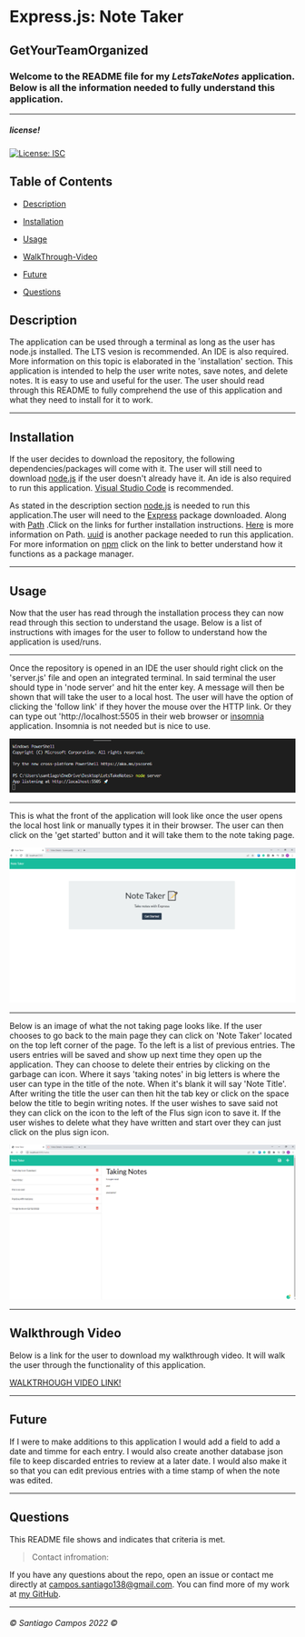 # Express.js: Note Taker

## GetYourTeamOrganized

### Welcome to the README file for my *LetsTakeNotes* application. Below is all the information needed to fully understand this application.

---

##### *license!*
[![License: ISC](https://img.shields.io/badge/License-ISC-blue.svg)](https://opensource.org/licenses/ISC)


## Table of Contents

* [Description](#description)

* [Installation](#installation)

* [Usage](#usage)

* [WalkThrough-Video](#walkthrough-video)

* [Future](#future)

* [Questions](#questions)



## Description

 
 The application can be used through a terminal as long as the user has node.js installed. The LTS vesion is recommended. An IDE is also required. More information on this topic is elaborated in the 'installation' section. This application is intended to help the user write notes, save notes, and delete notes. It is easy to use and useful for the user. The user should read through this README to fully comprehend the use of this application and what they need to install for it to work.


---

## Installation

If the user decides to download the repository, the following dependencies/packages will come with it. The user will still need to download [node.js](https://nodejs.org/en/download/) if the user doesn't already have it. An ide is also required to run this application. [Visual Studio Code](https://code.visualstudio.com/download) is recommended.

As stated in the description section [node.js](https://nodejs.org/en/download/) is needed to run this application.The user will need to the [Express](https://www.npmjs.com/package/express) package downloaded. Along with [Path](https://www.npmjs.com/package/path) .Click on the links for further installation instructions. [Here](https://nodejs.org/docs/latest/api/path.html) is more information on Path. [uuid](https://www.npmjs.com/package/uuid) is another package needed to run this application. For more information on [npm](https://docs.npmjs.com/cli/v8/commands/npm) click on the link to better understand how it functions as a package manager. 


---

## Usage

Now that the user has read through the installation process they can now read through this section to understand the usage. Below is a list of instructions with images for the user to follow to understand how the application is used/runs.

---
Once the repository is opened in an IDE the user should right click on the 'server.js' file and open an integrated terminal. In said terminal the user should type in 'node server' and hit the enter key. A message will then be shown that will take the user to a local host. The user will have the option of clicking the 'follow link' if they hover the mouse over the HTTP link. Or they can type out 'http://localhost:5505 in their web browser or [insomnia](https://insomnia.rest/) application. Insomnia is not needed but is nice to use.


![Terminal](./images/Screenshot%20(60).png)


---

 This is what the front of the application will look like once the user opens the local host link or manually types it in their browser. The user can then click on the 'get started' button and it will take them to the note taking page.

![Front of note taker app](./images/Screenshot%20(61).png)


---

Below is an image of what the not taking page looks like. If the user chooses to go back to the main page they can click on 'Note Taker' located on the top left corner of the page. To the left is a list of previous entries. The users entries will be saved and show up next time they open up the application. They can choose to delete their entries by clicking on the garbage can icon. Where it says 'taking notes' in big letters is where the user can type in the title of the note. When it's blank it will say 'Note Title'. After writing the title the user can then hit the tab key or click on the space below the title to begin writing notes. If the user wishes to save said not they can click on the icon to the left of the Flus sign icon to save it. If the user wishes to delete what they have written and start over they can just click on the plus sign icon. 

![note take app page](./images/Screenshot%20(59).png)


---




## Walkthrough Video

Below is a link for the user to download my walkthrough video. It will walk the user through the functionality of this application. 

[WALKTRHOUGH VIDEO LINK!](https://drive.google.com/file/d/11WLWVuUnsCXZbuxAeSjoSF1oPMP4CwAh/view)


---



## Future

If I were to make additions to this application I would add a field to add a date and timme for each entry. I would also create another database json file to keep discarded entries to review at a later date. I would also make it so that you can edit previous entries with a time stamp of when the note was edited. 

---



## Questions

 This README file shows and indicates that criteria is met.

>Contact infromation:

If you have any questions about the repo, open an issue or contact me directly at campos.santiago138@gmail.com. You can find
more of my work at [my GitHub](https://github.com/Everyone1138).

---

###### ©️ Santiago Campos 2022 ©️